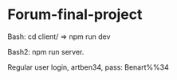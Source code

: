 # Forum-final-project



Bash: cd client/ => npm run dev

Bash2: npm run server.

Regular user login, artben34, pass: Benart%%34